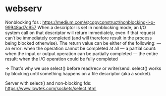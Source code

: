 # webserv

Nonblocking fds : https://medium.com/@copyconstruct/nonblocking-i-o-99948ad7c957
 When a descriptor is set in nonblocking mode, an I/O system call on that descriptor will return immediately, even if that request can’t be immediately completed (and will therefore result in the process being blocked otherwise). The return value can be either of the following:
— an error: when the operation cannot be completed at all
— a partial count: when the input or output operation can be partially completed
— the entire result: when the I/O operation could be fully completed

-> That's why we use select() before read/recv or write/send.
select() works by blocking until something happens on a file descriptor (aka a socket).

Server with select() and non-blocking fds: https://www.lowtek.com/sockets/select.html